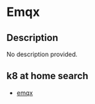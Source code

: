 # Emqx

## Description

No description provided.

## k8 at home search

- [emqx](https://nanne.dev/k8s-at-home-search/#/emqx)

